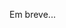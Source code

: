 ﻿---
layout: page-fullwidth
subheadline: ""
permalink: "/comite_cientifico/"
header:
   image_fullwidth: BannerERES2023.png
---

Em breve...

<!--

<h1>Comitê Científico:</h1>

<h3>Rio Grande do Sul:</h3>

<ul>
<li> Alice Finger - Universidade Federal do Pampa (UNIPAMPA) </li>
<li> Aline Vieira de Mello - Universidade Federal do Pampa (UNIPAMPA) </li>
<li> Avelino F. Zorzo - Pontifícia Universidade Católica do Rio Grande do Sul (PUCRS) </li>
<li> Carlos Emilio Severo - Instituto Federal Sul-rio-grandense </li>
<li> Claudio Schepke - Universidade Federal do Pampa (UNIPAMPA) </li>
<li> Cristiano Tolfo - Universidade Federal do Pampa (UNIPAMPA) </li>
<li> Elder de Macedo Rodrigues - Universidade Federal do Pampa (UNIPAMPA) </li>
<li> Fábio Basso - Universidade Federal do Pampa (UNIPAMPA) </li>
<li> Gabriel Machado Lunardi - Universidade Federal do Pampa (UNIPAMPA) </li>
<li> Giani Petri - Universidade Federal de Santa Maria (UFSM) </li>
<li> Gilleanes Thorwald Araujo Guedes - Universidade Federal do Pampa (UNIPAMPA) </li> 					
<li> Ingrid Nunes - Universidade Federal do Rio Grande do Sul (UFRGS) </li>
<li> Jean Felipe Patikowski Cheiran - Universidade Federal do Pampa (UNIPAMPA) </li>
<li> Juliano Varella De Carvalho - Universidade FEEVALE </li>
<li> Kleinner Silva Farias - UNISINOS </li>
<li> Kurt Werner Molz - Universidade de Santa Cruz do Sul (UNISC) </li>
<li> Lisandra Manzoni Fontoura  - Universidade Federal de Santa Maria (UFSM) </li>
<li> Lisiane Brisolara de Brisolara - Universidade Federal de Pelotas (UFPEL) </li>
<li> Maicon Bernardino da Silveira - Universidade Federal do Pampa (UNIPAMPA) </li>
<li> Marcelo Hideki Yamaguti - Pontifícia Universidade Católica do Rio Grande do Sul (PUCRS) </li>
<li> Marta Rosecler Bez - Universidade FEEVALE </li>
<li> Raquel Aparecida Pegoraro - Universidade Federal da Fronteira Sul (UFFS) </li>
<li> Sabrina Marczak - Pontifícia Universidade Católica do Rio Grande do Sul (PUCRS) </li>
<li> Vanessa Gindri Vieira - Colégio Politécnico da UFSM </li>
<li> Williamson Silva - Universidade Federal do Pampa (UNIPAMPA) </li>
</ul>

<h3>Santa Catarina:</h3>

<ul>
<li> Adilson Vahldick - Universidade do Estado de Santa Catarina (UDESC)</li>
<li> Carlos Alberto Barth - Universidade do Estado de Santa Catarina (UDESC) </li>
<li> Cristiano Roberto Franco - Uniasselvi / Hering </li>
<li> Everaldo Artur Grahl - Fundação Universidade Regional de Blumenau (FURB) </li>
<li> Felipe Taliar Giuntini - Sidia Instituto de Ciência e Tecnologia </li>
<li> Fernando dos Santos - Universidade do Estado de Santa Catarina (UDESC)</li>
<li> Marcela Leite - Instituto Federal Catarinense (IFC) </li>
<li> Márcio José Mantau - Universidade do Estado de Santa Catarina (UDESC) </li>
<li> Marilia Guterres Ferreira - Universidade do Estado de Santa Catarina (UDESC) </li>
<li> Jean Carlo Rossa Hauck - Universidade Federal de Santa Catarina (UFSC) </li>
<li> Pablo Schoeffel - Universidade do Estado de Santa Catarina (UDESC)</li>
<li> Patrícia Blini Estivalete - Instituto Federal Catarinense (IFC) </li>
<li> Paulo Roberto Farah - Universidade Federal de Santa Catarina (UFSC) </li>
<li> Ricardo Vilela - Universidade Federal de Santa Catarina (UFSC) </li>
</ul>


<h3>Paraná:</h3>

<ul>
<li> Alinne Souza - Universidade Tecnológica Federal do Paraná (UTFPR)</li>
<li> Adilson Luiz Bonifácio - Universidade Estadual de Londrina (UEL) </li>
<li> Alexandre Lerário - Universidade Tecnológica Federal do Paraná (UTFPR)</li>
<li> Anderson da Silva Marcolino - Universidade Federal do Paraná (UFPR) </li>
<li> André Felipe Ribeiro Cordeiro - Universidade Estadual de Maringá (UEM) </li>
<li> André Luís Andrade Menolli - Universidade Estadual do Norte do Paraná (UENP) - Campus Luiz Meneghel </li>
<li> André Takeshi Endo - Universidade Tecnológica Federal do Paraná (UTFPR) </li>
<li> Andreia Malucelli - Pontifícia Universidade Católica do Paraná (PUCPR) </li>
<li> Eduardo Damasceno - Universidade Tecnológica Federal do Paraná (UTFPR)</li>
<li> Edson Oliveira Jr. - Universidade Estadual de Maringá (UEM) </li>
<li> Gislaine Camila L. Leal - Universidade Estadual de Maringá (UEM) </li>
<li> Guilherme Guerino - Universidade Estadual de Maringá (UEM) </li>
<li> Gustavo Santos - Universidade Tecnológica Federal do Paraná (UTFPR-DV) </li>
<li> Igor Scaliante Wiese - Universidade Tecnológica Federal do Paraná (UTFPR) </li>
<li> Igor Steinmacher - Universidade Tecnológica Federal do Paraná (UTFPR) </li>
<li> Katia Romero Felizardo - Universidade Tecnológica Federal do Paraná (UTFPR) </li>
<li> Marco Aurélio Graciotto Silva - Universidade Tecnológica Federal do Paraná (UTFPR) </li>
<li> Natasha Valentim - Universidade Federal do Paraná (UFPR) </li>
<li> Nelson Tenório - Universidade Cesumar (UniCesumar) </li>
<li> Paulo Nardi - Universidade Tecnológica Federal do Paraná (UTFPR) </li>
<li> Pedro Henrique Dias Valle - Universidade Estadual do Norte do Paraná (UEMP) </li>
<li> Rafael Alves Paes de Oliveira - Universidade Tecnológica Federal do Paraná (UTFPR) </li>
<li> Reginaldo Ré - Universidade Tecnológica Federal do Paraná (UTFPR) </li>
<li> Renato Balancieri - Universidade Estadual do Paraná (UNESPAR) </li>
<li> Ricardo Theis Geraldi - Pontifícia Universidade Católica do Paraná (PUCPR) </li>
<li> Sheila Reinehr - Pontifícia Universidade Católica do Paraná (PUCPR) </li>
<li> Silvia Regina Vergilio - Universidade Federal do Paraná (UFPR) </li>
<li> Thelma Elita Colanzi - DIN/Universidade Estadual de Maringá (UEM) </li>
<li> Thiago Colleti - Universidade Estadual do Norte do Paraná (UEMP) </li>
<li> Wesley Klewerton Guêz Assunção - Universidade Estadual do Oeste do Paraná (UNIOESTE) </li>
<li> Willian Marques Freire - Universidade Estadual de Maringá (UEM) </li>
<li> Willian Watanabe - Universidade Tecnológica Federal do Paraná (UTFPR) </li>
</ul>


<h3>Demais Estados/Países:</h3>

<ul>
<li> Adenilso Simão - Universidade de São Paulo (ICMC/USP)</li>
<li> Ana Oran - Universidade Federal do Amazonas (UFAM)</li>
<li> Awdren Fontão -  Universidade Federal do Mato Grosso do Sul (UFMS)</li>
<li> Bruno Barbieri de Pontes Cafeo - Universidade Federal do Matro Grosso do Sul (UFMS)</li>
<li> Elisa Nakagawa - Universidade de São Paulo (ICMC/USP)</li>					
<li> Ellen Francine Barbosa - ICMC-USP</li>
<li> Fabiano Ferrari - Universidade Federal de São Carlos (UFSCar) </li>
<li> Isabel Villanes - Universidade Fereal do Amazonas (UFAM)</li>
<li> Leo Natan Paschoal - University of São Paulo (USP)</li>
<li> Marcelo MOrandini - Universidade de São Paulo (USP)</li>
<li> Rayfran Lima - Sidia Institute of Science and Technology </li>
<li> Rodrigo Pereira dos Santos - Universidade Federal do Estado do Rio de Janeiro (UNIRIO) </li>
<li> Simone do Rocio Senger de Souza - Universidade de São Paulo (ICMC/USP) </li>
<li> Thais Christina Webber dos Santos - University of St. Andrews, UK </li>
<li> Walter Nakamura - Federal University of Amazonas (UFAM)</li>
</ul>


<p><strong>OBS</strong>: Sujeito à alterações.</p>

-->